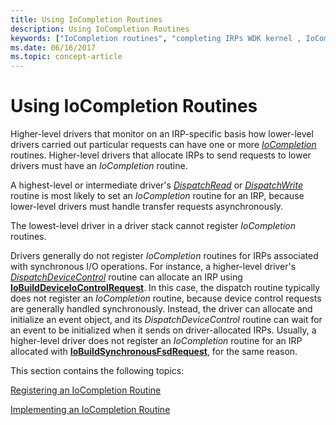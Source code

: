 ```yaml
---
title: Using IoCompletion Routines
description: Using IoCompletion Routines
keywords: ["IoCompletion routines", "completing IRPs WDK kernel , IoCompletion routines", "completing IRPs WDK kernel , dispatch routines", "dispatch routines WDK kernel , completing IRPs"]
ms.date: 06/16/2017
ms.topic: concept-article
---
```


# Using IoCompletion Routines





Higher-level drivers that monitor on an IRP-specific basis how lower-level drivers carried out particular requests can have one or more [*IoCompletion*](/windows-hardware/drivers/ddi/wdm/nc-wdm-io_completion_routine) routines. Higher-level drivers that allocate IRPs to send requests to lower drivers must have an *IoCompletion* routine.

A highest-level or intermediate driver's [*DispatchRead*](/windows-hardware/drivers/ddi/wdm/nc-wdm-driver_dispatch) or [*DispatchWrite*](/windows-hardware/drivers/ddi/wdm/nc-wdm-driver_dispatch) routine is most likely to set an *IoCompletion* routine for an IRP, because lower-level drivers must handle transfer requests asynchronously.

The lowest-level driver in a driver stack cannot register *IoCompletion* routines.

Drivers generally do not register *IoCompletion* routines for IRPs associated with synchronous I/O operations. For instance, a higher-level driver's [*DispatchDeviceControl*](/windows-hardware/drivers/ddi/wdm/nc-wdm-driver_dispatch) routine can allocate an IRP using [**IoBuildDeviceIoControlRequest**](/windows-hardware/drivers/ddi/wdm/nf-wdm-iobuilddeviceiocontrolrequest). In this case, the dispatch routine typically does not register an *IoCompletion* routine, because device control requests are generally handled synchronously. Instead, the driver can allocate and initialize an event object, and its *DispatchDeviceControl* routine can wait for an event to be initialized when it sends on driver-allocated IRPs. Usually, a higher-level driver does not register an *IoCompletion* routine for an IRP allocated with [**IoBuildSynchronousFsdRequest**](/windows-hardware/drivers/ddi/wdm/nf-wdm-iobuildsynchronousfsdrequest), for the same reason.

This section contains the following topics:

[Registering an IoCompletion Routine](registering-an-iocompletion-routine.md)

[Implementing an IoCompletion Routine](implementing-an-iocompletion-routine.md)

 

